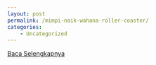```yaml
---
layout: post
permalink: /mimpi-naik-wahana-roller-coaster/
categories:
    - Uncategorized
---
```


[Baca Selengkapnya](/06)